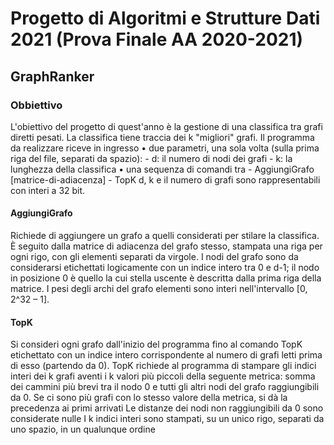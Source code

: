 # Progetto di Algoritmi e Strutture Dati 2021 (Prova Finale AA 2020-2021)
## GraphRanker
### Obbiettivo
L'obiettivo del progetto di quest'anno è la gestione di una classifica tra grafi
diretti pesati. La classifica tiene traccia dei k "migliori" grafi.
Il programma da realizzare riceve in ingresso 
  • due parametri, una sola volta (sulla prima riga del file, separati da spazio):
    - d: il numero di nodi dei grafi
    - k: la lunghezza della classifica
  • una sequenza di comandi tra
    - AggiungiGrafo [matrice-di-adiacenza]
    - TopK
d, k e il numero di grafi sono rappresentabili con interi a 32 bit.

#### AggiungiGrafo
Richiede di aggiungere un grafo a quelli considerati per stilare la classifica. È seguito dalla matrice di adiacenza del grafo stesso, stampata una riga per ogni rigo, con gli elementi separati da virgole.
I nodi del grafo sono da considerarsi etichettati logicamente con un indice intero tra 0 e d-1; il nodo in posizione 0 è quello la cui stella uscente è descritta dalla prima riga della matrice. 
I pesi degli archi del grafo elementi sono interi nell'intervallo [0, 2^32 – 1].


#### TopK
Si consideri ogni grafo dall'inizio del programma fino al comando TopK etichettato con un indice intero corrispondente al numero di grafi letti prima di esso (partendo da 0).
TopK richiede al programma di stampare gli indici interi dei k grafi aventi i k valori più piccoli della seguente metrica: somma dei cammini più brevi tra il nodo 0 e tutti gli altri nodi del grafo raggiungibili da 0.
Se ci sono più grafi con lo stesso valore della metrica, si dà la precedenza ai primi arrivati
Le distanze dei nodi non raggiungibili da 0 sono considerate nulle
I k indici interi sono stampati, su un unico rigo, separati da uno spazio, in un qualunque ordine
